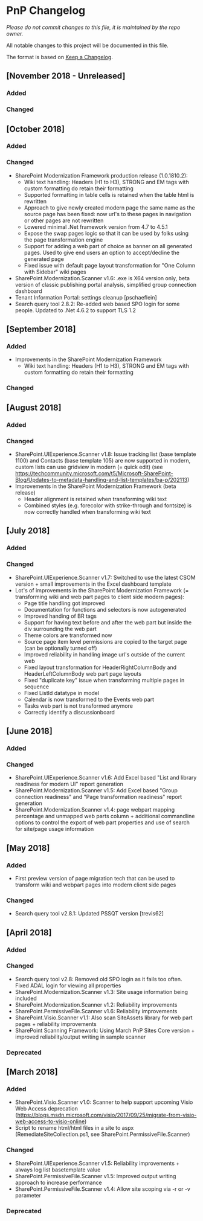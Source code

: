 # PnP Changelog
*Please do not commit changes to this file, it is maintained by the repo owner.*

All notable changes to this project will be documented in this file.

The format is based on [Keep a Changelog](http://keepachangelog.com/en/1.0.0/).

## [November 2018 - Unreleased]

### Added

### Changed

## [October 2018]

### Added

### Changed

- SharePoint Modernization Framework production release (1.0.1810.2):
	- Wiki text handling: Headers (H1 to H3), STRONG and EM tags with custom formatting do retain their formatting
	- Supported formatting in table cells is retained when the table html is rewritten
	- Approach to give newly created modern page the same name as the source page has been fixed: now url's to these pages in navigation or other pages are not rewritten
	- Lowered minimal .Net framework version from 4.7 to 4.5.1
	- Expose the swap pages logic so that it can be used by folks using the page transformation engine
	- Support for adding a web part of choice as banner on all generated pages. Used to give end users an option to accept/decline the generated page
	- Fixed issue with default page layout transformation for "One Column with Sidebar" wiki pages
- SharePoint.Modernization.Scanner v1.6: .exe is X64 version only, beta version of classic publishing portal analysis, simplified group connection dashboard
- Tenant Information Portal: settings cleanup [pschaeflein]
- Search query tool 2.8.2: Re-added web based SPO login for some people. Updated to .Net 4.6.2 to support TLS 1.2

## [September 2018]

### Added

- Improvements in the SharePoint Modernization Framework
	- Wiki text handling: Headers (H1 to H3), STRONG and EM tags with custom formatting do retain their formatting

### Changed

## [August 2018]

### Added

### Changed

- SharePoint.UIExperience.Scanner v1.8: Issue tracking list (base template 1100) and Contacts (base template 105) are now supported in modern, custom lists can use gridview in modern (= quick edit) (see https://techcommunity.microsoft.com/t5/Microsoft-SharePoint-Blog/Updates-to-metadata-handling-and-list-templates/ba-p/202113)
- Improvements in the SharePoint Modernization Framework (beta release)
	- Header alignment is retained when transforming wiki text
	- Combined styles (e.g. forecolor with strike-through and fontsize) is now correctly handled when transforming wiki text
	
## [July 2018]

### Added

### Changed

- SharePoint.UIExperience.Scanner v1.7: Switched to use the latest CSOM version + small improvements in the Excel dashboard template
- Lot's of improvements in the SharePoint Modernization Framework (= transforming wiki and web part pages to client side modern pages):
	- Page title handling got improved
	- Documentation for functions and selectors is now autogenerated
	- Improved handing of BR tags
	- Support for having text before and after the web part but inside the div surrounding the web part
	- Theme colors are transformed now
	- Source page item level permissions are copied to the target page (can be optionally turned off)
	- Improved reliability in handling image url's outside of the current web
	- Fixed layout transformation for HeaderRightColumnBody and HeaderLeftColumnBody web part page layouts
	- Fixed "duplicate key" issue when transforming multiple pages in sequence
	- Fixed ListId datatype in model
	- Calendar is now transformed to the Events web part
	- Tasks web part is not transformed anymore
	- Correctly identify a discussionboard

## [June 2018]

### Added

### Changed

- SharePoint.UIExperience.Scanner v1.6: Add Excel based "List and library readiness for modern UI" report generation
- SharePoint.Modernization.Scanner v1.5: Add Excel based "Group connection readiness" and "Page transformation readiness" report generation
- SharePoint.Modernization.Scanner v1.4: page webpart mapping percentage and unmapped web parts column + additional commandline options to control the export of web part properties and use of search for site/page usage information

## [May 2018]

### Added

- First preview version of page migration tech that can be used to transform wiki and webpart pages into modern client side pages

### Changed

- Search query tool v2.8.1: Updated PSSQT version [trevis62]

## [April 2018]

### Added

### Changed

- Search query tool v2.8: Removed old SPO login as it fails too often. Fixed ADAL login for viewing all properties
- SharePoint.Modernization.Scanner v1.3: Site usage information being included
- SharePoint.Modernization.Scanner v1.2: Reliability improvements
- SharePoint.PermissiveFile.Scanner v1.6: Reliability improvements
- SharePoint.Visio.Scanner v1.1: Also scan SiteAssets library for web part pages + reliability improvements
- SharePoint Scanning Framework: Using March PnP Sites Core version + improved reliability/output writing in sample scanner


### Deprecated

## [March 2018]

### Added

- SharePoint.Visio.Scanner v1.0: Scanner to help support upcoming Visio Web Access deprecation (https://blogs.msdn.microsoft.com/visio/2017/09/25/migrate-from-visio-web-access-to-visio-online)
- Script to rename html/html files in a site to aspx (RemediateSiteCollection.ps1, see SharePoint.PermissiveFile.Scanner) 

### Changed

- SharePoint.UIExperience.Scanner v1.5: Reliability improvements + always log list basetemplate value
- SharePoint.PermissiveFile.Scanner v1.5: Improved output writing approach to increase performance
- SharePoint.PermissiveFile.Scanner v1.4: Allow site scoping via -r or -v parameter

### Deprecated
